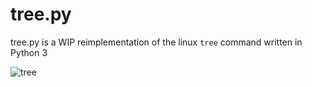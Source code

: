 # tree.py
tree.py is a WIP reimplementation of the linux `tree` command written in Python 3

![tree](https://cloud.githubusercontent.com/assets/2159017/24025063/78b3fc50-0a8e-11e7-8592-0453d3be25fc.png)
